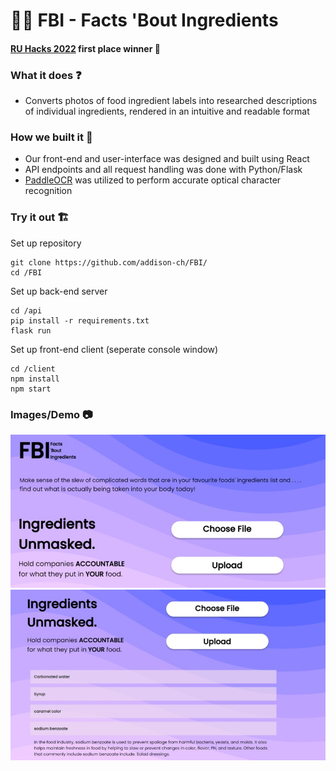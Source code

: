 # 🕵️‍♀️ FBI - Facts 'Bout Ingredients

#### [RU Hacks 2022](https://ru-hacks-2022-digital-15171.devpost.com/) first place winner 🥇


### What it does ❓
- Converts photos of food ingredient labels into researched descriptions of individual ingredients, rendered in an intuitive and readable format


### How we built it 🔨
- Our front-end and user-interface was designed and built using React
- API endpoints and all request handling was done with Python/Flask
- [PaddleOCR](https://github.com/PaddlePaddle/PaddleOCR) was utilized to perform accurate optical character recognition 

### Try it out 🏗
Set up repository
```
git clone https://github.com/addison-ch/FBI/
cd /FBI
```

Set up back-end server

   ```
   cd /api
pip install -r requirements.txt
flask run
   ```

Set up front-end client (seperate console window)
```
cd /client
npm install
npm start
```
### Images/Demo 📷
[![Watch the video](FBI.jpg)](https://www.youtube.com/watch?v=igmloHsiuGA)
[![Watch the video](FBI2.jpg)](https://www.youtube.com/watch?v=igmloHsiuGA)
